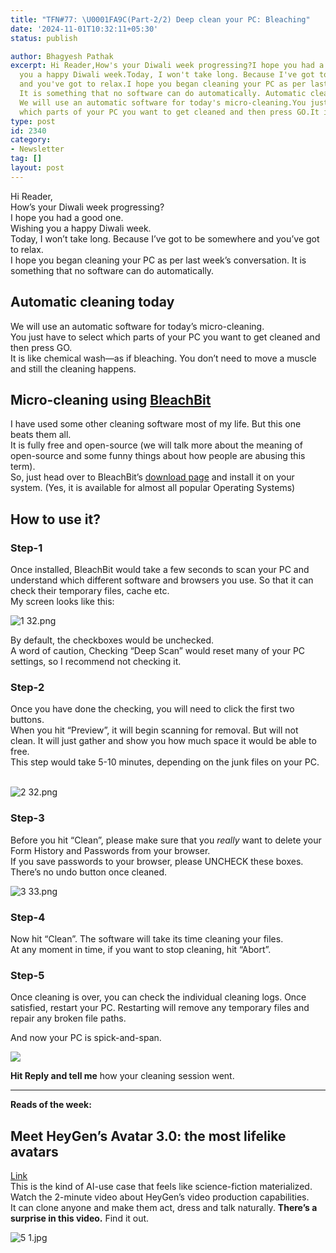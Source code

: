 ```yaml
---
title: "TFN#77: \U0001FA9C(Part-2/2) Deep clean your PC: Bleaching"
date: '2024-11-01T10:32:11+05:30'
status: publish

author: Bhagyesh Pathak
excerpt: Hi Reader,How's your Diwali week progressing?I hope you had a good one.Wishing
  you a happy Diwali week.Today, I won't take long. Because I've got to be somewhere
  and you've got to relax.I hope you began cleaning your PC as per last week's conversation.
  It is something that no software can do automatically. Automatic cleaning today
  We will use an automatic software for today's micro-cleaning.You just have to select
  which parts of your PC you want to get cleaned and then press GO.It is like...
type: post
id: 2340
category:
- Newsletter
tag: []
layout: post
---
```


Hi Reader,  
How’s your Diwali week progressing?  
I hope you had a good one.  
Wishing you a happy Diwali week.  
Today, I won’t take long. Because I’ve got to be somewhere and you’ve got to relax.  
I hope you began cleaning your PC as per last week’s conversation. It is something that no software can do automatically.

Automatic cleaning today
------------------------

We will use an automatic software for today’s micro-cleaning.  
You just have to select which parts of your PC you want to get cleaned and then press GO.  
It is like chemical wash—as if bleaching. You don’t need to move a muscle and still the cleaning happens.

Micro-cleaning using [BleachBit](https://www.bleachbit.org/download)​
---------------------------------------------------------------------

I have used some other cleaning software most of my life. But this one beats them all.  
It is fully free and open-source (we will talk more about the meaning of open-source and some funny things about how people are abusing this term).  
So, just head over to BleachBit’s [download page](https://www.bleachbit.org/download) and install it on your system. (Yes, it is available for almost all popular Operating Systems)

How to use it?
--------------

### Step-1

Once installed, BleachBit would take a few seconds to scan your PC and understand which different software and browsers you use. So that it can check their temporary files, cache etc.  
My screen looks like this:

![1 32.png](https://embed.filekitcdn.com/e/tkwVjiL2WnM6sb9P2ZThes/s45374cMMbtKExx9MMw4gr)

By default, the checkboxes would be unchecked.  
A word of caution, Checking “Deep Scan” would reset many of your PC settings, so I recommend not checking it.

### Step-2

Once you have done the checking, you will need to click the first two buttons.  
When you hit “Preview”, it will begin scanning for removal. But will not clean. It will just gather and show you how much space it would be able to free.  
This step would take 5-10 minutes, depending on the junk files on your PC.  
​

![2 32.png](https://embed.filekitcdn.com/e/tkwVjiL2WnM6sb9P2ZThes/3zhAha2PbNeFsEjetMVLsy)

### Step-3

Before you hit “Clean”, please make sure that you *really* want to delete your Form History and Passwords from your browser.  
If you save passwords to your browser, please UNCHECK these boxes. There’s no undo button once cleaned.

![3 33.png](https://embed.filekitcdn.com/e/tkwVjiL2WnM6sb9P2ZThes/jr5vUtsU4e7A96D8yHeyu)

### Step-4

Now hit “Clean”. The software will take its time cleaning your files.  
At any moment in time, if you want to stop cleaning, hit “Abort”.

### Step-5

Once cleaning is over, you can check the individual cleaning logs. Once satisfied, restart your PC. Restarting will remove any temporary files and repair any broken file paths.

And now your PC is spick-and-span.

![](https://embed.filekitcdn.com/e/tkwVjiL2WnM6sb9P2ZThes/ko8HT4YrzXLeGuEiQD6aEP)

**Hit Reply and tell me** how your cleaning session went.

---

**Reads of the week:**

Meet HeyGen’s Avatar 3.0: the most lifelike avatars
---------------------------------------------------

​[Link](https://www.youtube.com/watch?v=zxbSV98VnhY)​  
This is the kind of AI-use case that feels like science-fiction materialized. Watch the 2-minute video about HeyGen’s video production capabilities.  
It can clone anyone and make them act, dress and talk naturally. **There’s a surprise in this video.** Find it out.

![5 1.jpg](https://embed.filekitcdn.com/e/tkwVjiL2WnM6sb9P2ZThes/eWC4bSkxVs5bvPfrtcxYkN)

​